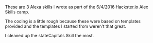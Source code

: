 These are 3 Alexa skills I wrote as part of the 6/4/2016 Hackster.io Alex Skills camp.


The coding is a little rough because these were based on templates provided and the
templates I started from weren't that great.

I cleaned up the stateCapitals Skill the most.

